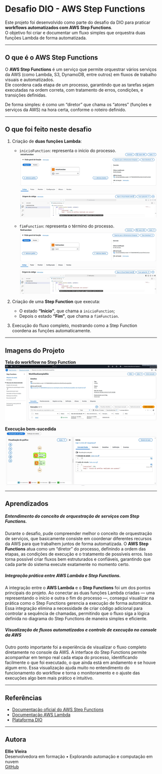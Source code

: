# Desafio DIO - AWS Step Functions

Este projeto foi desenvolvido como parte do desafio da DIO para praticar **workflows automatizados com AWS Step Functions**.  
O objetivo foi criar e documentar um fluxo simples que orquestra duas funções Lambda de forma automatizada.

---

## O que é o AWS Step Functions

O **AWS Step Functions** é um serviço que permite orquestrar vários serviços da AWS (como Lambda, S3, DynamoDB, entre outros) em fluxos de trabalho visuais e automatizados.  
Ele coordena cada etapa de um processo, garantindo que as tarefas sejam executadas na ordem correta, com tratamento de erros, condições, e transições definidas.

De forma simples: é como um “diretor” que chama os “atores” (funções e serviços da AWS) na hora certa, conforme o roteiro definido.

---

## O que foi feito neste desafio

1. Criação de **duas funções Lambda**:
   - `inicioFunction`: representa o início do processo.
   ![Diagrama](images/lambda-inicio-v2.jpg)
   <br>

   - `fimFunction`: representa o término do processo.
   ![Diagrama](images/lambda-fim-v2.jpg)


2. Criação de uma **Step Function** que executa:
   - O estado **“Início”**, que chama a `inicioFunction`;
   - Depois o estado **“Fim”**, que chama a `fimFunction`.

3. Execução do fluxo completo, mostrando como a Step Function coordena as funções automaticamente.

---

## Imagens do Projeto

**Tela do workflow no Step Function**
![Diagrama](images/tela-workflow-v2.jpg)
<br>

**Execução bem-sucedida**
![Resultado](images/execution-result-v2.jpg)


---

## Aprendizados

##### Entendimento do conceito de orquestração de serviços com Step Functions.  
Durante o desafio, pude compreender melhor o conceito de orquestração de serviços, que basicamente consiste em coordenar diferentes recursos da AWS para que trabalhem juntos de forma automatizada. O **AWS Step Functions** atua como um “diretor” do processo, definindo a ordem das etapas, as condições de execução e o tratamento de possíveis erros. Isso torna possível criar fluxos bem estruturados e confiáveis, garantindo que cada parte do sistema execute exatamente no momento certo.

##### Integração prática entre AWS Lambda e Step Functions.    
A integração entre o **AWS Lambda** e o **Step Functions** foi um dos pontos principais do projeto. Ao conectar as duas funções Lambda criadas — uma representando o início e outra o fim do processo —, consegui visualizar na prática como o Step Functions gerencia a execução de forma automática. Essa integração elimina a necessidade de criar código adicional para controlar a sequência de chamadas, permitindo que o fluxo siga a lógica definida no diagrama do Step Functions de maneira simples e eficiente.

##### Visualização de fluxos automatizados e controle de execução no console da AWS
Outro ponto importante foi a experiência de visualizar o fluxo completo diretamente no console da AWS. A interface do Step Functions permite acompanhar em tempo real cada etapa do processo, identificando facilmente o que foi executado, o que ainda está em andamento e se houve algum erro. Essa visualização ajuda muito no entendimento do funcionamento do workflow e torna o monitoramento e o ajuste das execuções algo bem mais prático e intuitivo.

---

## Referências

- [Documentação oficial do AWS Step Functions](https://docs.aws.amazon.com/step-functions/)
- [Documentação AWS Lambda](https://docs.aws.amazon.com/lambda/)
- [Plataforma DIO](https://www.dio.me)

---

## Autora

**Ellie Vieira**  
Desenvolvedora em formação • Explorando automação e computação em nuvem  
[GitHub](https://github.com/EllieVieira)
